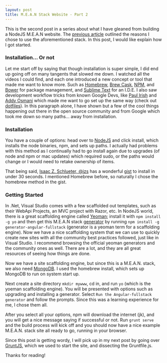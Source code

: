 ```yaml
---
layout: post
title: M.E.A.N Stack Website - Part 2
---
```


This is the second post in a series about what I have gleaned from building a NodeJS M.E.A.N website.  The [previous article](http://justintullgren.com/m-e-a-n-stack-website-part-1/) outlined the reasons I chose to use the aforementioned stack. In this post, I would like explain how I got started.

### Installation... Or not

Let me start off by saying that though installation is super simple, I did end up going off on many tangents that slowed me down. I watched all the videos I could find, and each one introduced a new concept or tool that made me want to know more. Such as [Homebrew](http://brew.sh/), [Brew Cask](http://caskroom.io/), [NPM](https://www.npmjs.org/), and [Bower](http://bower.io/) for package management, and [Sublime Text](http://www.sublimetext.com/) for an I.D.E.  I also saw development workflow tricks from known Google Devs, like [Paul Irish](http://www.paulirish.com/) and [Addy Osmani](http://addyosmani.com/blog/) which made me want to go set up the same way (check out [dotfiles](http://dotfiles.github.io/)). In this paragraph alone, I have shown but a few of the cool things happening out there in the open source community and from Google which took me down so many paths... away from installation.

### Installation
You have a couple of options: head over to [NodeJS](http://nodejs.org/) and click install, which installs the node binaries, npm, and sets up paths. I actually had problems with this method as I continually had to go install again due to upgrades (of node and npm or mac updates) which required sudo, or the paths would change or I would need to retake ownership of items. 

That being said, [Isaac Z. Schlueter, @izs](https://twitter.com/izs) has a wonderful [gist](https://gist.github.com/isaacs/579814) to install in under 30 seconds.  I mentioned Homebrew before, so naturally I chose the homebrew method in the gist.

### Getting Started
In .Net, Visual Studio comes with a few scaffolded out templates, such as their WebApi Projects, an MVC project with Razor, etc.  In NodeJS world, there is a great scaffolding engine called [Yeoman](http://yeoman.io/); install it with `npm install -g yo` and then get this M.E.A.N stack [generator](https://github.com/DaftMonk/generator-angular-fullstack) by running `npm install -g generator-angular-fullstack` (generator is a yeoman term for a scaffolding engine). Now we have a nice scaffolding system that we can use to quickly create new sites with all the community best practices followed, just like in Visual Studio. I recommend browsing the official yeoman generators and the community ones as well.  There are a lot, and they are all great resources of seeing how things are done.

Now we have a site scaffolding engine, but since this is a M.E.A.N. stack, we also need [MongoDB](http://docs.mongodb.org/manual/tutorial/install-mongodb-on-os-x/). I used the homebrew install, which sets up MongoDB to run on system start up.

Next create a site directory `mkdir mywww`, cd in, and run `yo` (which is the yoeman scaffolding engine). You will be presented with options such as upgrading and installing a generator. Select `Run the Angular-fullstack generator` and follow the prompts. Since this was a learning experience for me, I chose them all. 

After you select all your options, npm will download the internet (jk), and you will get a nice message saying if successful or not.  Run `grunt serve` and the build process will kick off and you should now have a nice example M.E.A.N. stack site all ready to go, running in your browser.

Since this post is getting wordy, I will pick up in my next post by going over [GruntJS](http://gruntjs.com/), which we used to start the site, and dissecting the Gruntfile.js. 

Thanks for reading!
